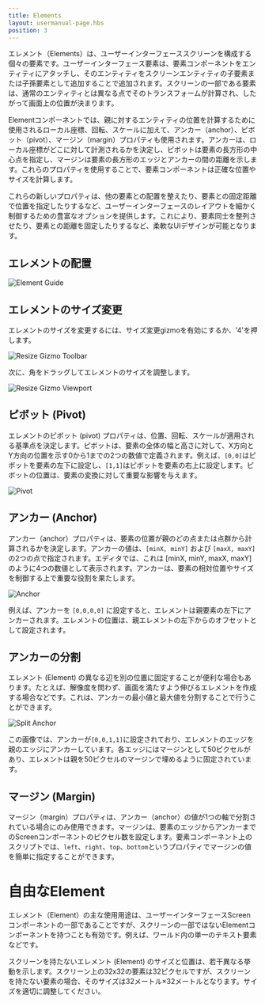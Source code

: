 ```yaml
---
title: Elements
layout: usermanual-page.hbs
position: 3
---
```


エレメント（Elements）は、ユーザーインターフェーススクリーンを構成する個々の要素です。ユーザーインターフェース要素は、要素コンポーネントをエンティティにアタッチし、そのエンティティをスクリーンエンティティの子要素または子孫要素として追加することで追加されます。スクリーンの一部である要素は、通常のエンティティとは異なる点でそのトランスフォームが計算され、したがって画面上の位置が決まります。

Elementコンポーネントでは、親に対するエンティティの位置を計算するために使用されるローカル座標、回転、スケールに加えて、アンカー（anchor）、ピボット（pivot）、マージン（margin）プロパティも使用されます。アンカーは、ローカル座標がどこに対して計測されるかを決定し、ピボットは要素の長方形の中心点を指定し、マージンは要素の長方形のエッジとアンカーの間の距離を示します。これらのプロパティを使用することで、要素コンポーネントは正確な位置やサイズを計算します。

これらの新しいプロパティは、他の要素との配置を整えたり、要素との固定距離で位置を指定したりするなど、ユーザーインターフェースのレイアウトを細かく制御するための豊富なオプションを提供します。これにより、要素同士を整列させたり、要素との距離を固定したりするなど、柔軟なUIデザインが可能となります。

## エレメントの配置

![Element Guide][1]

## エレメントのサイズ変更

エレメントのサイズを変更するには、サイズ変更gizmoを有効にするか、'4'を押します。

![Resize Gizmo Toolbar][5]

次に、角をドラッグしてエレメントのサイズを調整します。

![Resize Gizmo Viewport][6]

## ピボット (Pivot)

エレメントのピボット (pivot) プロパティは、位置、回転、スケールが適用される基準点を決定します。ピボットは、要素の全体の幅と高さに対して、X方向とY方向の位置を示す0から1までの2つの数値で定義されます。例えば、`[0,0]`はピボットを要素の左下に設定し、`[1,1]`はピボットを要素の右上に設定します。ピボットの位置は、要素の変換に対して重要な影響を与えます。

![Pivot][2]

## アンカー (Anchor)

アンカー（anchor）プロパティは、要素の位置が親のどの点または点群から計算されるかを決定します。アンカーの値は、`[minX, minY]` および `[maxX, maxY]` の2つの点で指定されます。エディタでは、これは [minX, minY, maxX, maxY] のように4つの数値として表示されます。アンカーは、要素の相対位置やサイズを制御する上で重要な役割を果たします。

![Anchor][3]

例えば、アンカーを `[0,0,0,0]` に設定すると、エレメントは親要素の左下にアンカーされます。エレメントの位置は、親エレメントの左下からのオフセットとして設定されます。

## アンカーの分割

エレメント (Element) の異なる辺を別の位置に固定することが便利な場合もあります。たとえば、解像度を問わず、画面を満たすよう伸びるエレメントを作成する場合などです。これは、アンカーの最小値と最大値を分割することで行うことができます。

![Split Anchor][4]

この画像では、アンカーが`[0,0,1,1]`に設定されており、エレメントのエッジを親のエッジにアンカーしています。各エッジにはマージンとして50ピクセルがあり、エレメントは親を50ピクセルのマージンで埋めるように固定されています。

## マージン (Margin)

マージン（margin）プロパティは、アンカー（anchor）の値が1つの軸で分割されている場合にのみ使用できます。マージンは、要素のエッジからアンカーまでのScreenコンポーネントのピクセル数を設定します。要素コンポーネント上のスクリプトでは、`left`、`right`、`top`、`bottom`というプロパティでマージンの値を簡単に指定することができます。

# 自由なElement

エレメント（Element）の主な使用用途は、ユーザーインターフェースScreenコンポーネントの一部であることですが、スクリーンの一部ではないElementコンポーネントを持つことも有効です。例えば、ワールド内の単一のテキスト要素などです。

スクリーンを持たないエレメント (Element) のサイズと位置は、若干異なる挙動を示します。スクリーン上の32x32の要素は32ピクセルですが、スクリーンを持たない要素の場合、そのサイズは32メートル×32メートルとなります。サイズを適切に調整してください。

[1]: /images/user-manual/user-interface/elements/element-guide.png
[2]: /images/user-manual/user-interface/elements/pivot.png
[3]: /images/user-manual/user-interface/elements/anchor-editor.png
[4]: /images/user-manual/user-interface/elements/split-anchor.png
[5]: /images/user-manual/user-interface/elements/gizmo-resize.png
[6]: /images/user-manual/user-interface/elements/gizmo-resize-viewport.png
